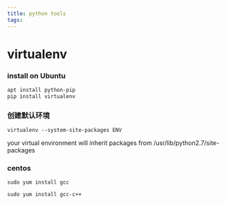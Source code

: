 ```yaml
---
title: python tools
tags:
---
```



# virtualenv

### install on Ubuntu
``` bash
apt install python-pip
pip install virtualenv
```

### 创建默认环境
```
virtualenv --system-site-packages ENV
```
your virtual environment will inherit packages from /usr/lib/python2.7/site-packages


### centos

```
sudo yum install gcc
```

```
sudo yum install gcc-c++
```